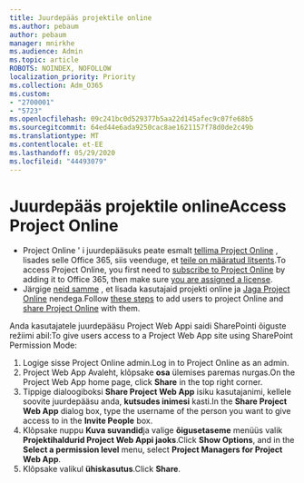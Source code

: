 ```yaml
---
title: Juurdepääs projektile online
ms.author: pebaum
author: pebaum
manager: mnirkhe
ms.audience: Admin
ms.topic: article
ROBOTS: NOINDEX, NOFOLLOW
localization_priority: Priority
ms.collection: Adm_O365
ms.custom:
- "2700001"
- "5723"
ms.openlocfilehash: 09c241bc0d529377b5aa22d145afec9c07fe68b5
ms.sourcegitcommit: 64ed44e6ada9250cac8ae1621157f78d0de2c49b
ms.translationtype: MT
ms.contentlocale: et-EE
ms.lasthandoff: 05/29/2020
ms.locfileid: "44493079"
---
```

# <a name="access-project-online"></a><span data-ttu-id="bca25-102">Juurdepääs projektile online</span><span class="sxs-lookup"><span data-stu-id="bca25-102">Access Project Online</span></span>

- <span data-ttu-id="bca25-103">Project Online ' i juurdepääsuks peate esmalt [tellima Project Online](https://docs.microsoft.com/ProjectOnline/get-started-with-project-online) , lisades selle Office 365, siis veenduge, et [teile on määratud litsents](https://docs.microsoft.com/ProjectOnline/step-1-sign-up-for-project-online#next-make-sure-you-can-get-in).</span><span class="sxs-lookup"><span data-stu-id="bca25-103">To access Project Online, you first need to [subscribe to Project Online](https://docs.microsoft.com/ProjectOnline/get-started-with-project-online) by adding it to Office 365, then make sure [you are assigned a license](https://docs.microsoft.com/ProjectOnline/step-1-sign-up-for-project-online#next-make-sure-you-can-get-in).</span></span>
- <span data-ttu-id="bca25-104">Järgige [neid samme](https://docs.microsoft.com/ProjectOnline/step-2-add-people-to-project-online) , et lisada kasutajaid projekti online ja [Jaga Project Online](https://docs.microsoft.com/ProjectOnline/step-2-add-people-to-project-online#4-finally-share-project-online-with-the-people-you-added) nendega.</span><span class="sxs-lookup"><span data-stu-id="bca25-104">Follow [these steps](https://docs.microsoft.com/ProjectOnline/step-2-add-people-to-project-online) to add users to project Online and [share Project Online](https://docs.microsoft.com/ProjectOnline/step-2-add-people-to-project-online#4-finally-share-project-online-with-the-people-you-added) with them.</span></span>

<span data-ttu-id="bca25-105">Anda kasutajatele juurdepääsu Project Web Appi saidi SharePointi õiguste režiimi abil:</span><span class="sxs-lookup"><span data-stu-id="bca25-105">To give users access to a Project Web App site using SharePoint Permission Mode:</span></span>

1. <span data-ttu-id="bca25-106">Logige sisse Project Online admin.</span><span class="sxs-lookup"><span data-stu-id="bca25-106">Log in to Project Online as an admin.</span></span>
2. <span data-ttu-id="bca25-107">Project Web App Avaleht, klõpsake **osa** ülemises paremas nurgas.</span><span class="sxs-lookup"><span data-stu-id="bca25-107">On the Project Web App home page, click **Share** in the top right corner.</span></span>
3. <span data-ttu-id="bca25-108">Tippige dialoogiboksi **Share Project Web App** isiku kasutajanimi, kellele soovite juurdepääsu anda, **kutsudes inimesi** kasti.</span><span class="sxs-lookup"><span data-stu-id="bca25-108">In the **Share Project Web App** dialog box, type the username of the person you want to give access to in the **Invite People** box.</span></span>
4. <span data-ttu-id="bca25-109">Klõpsake nuppu **Kuva suvandid**ja valige **õigusetaseme** menüüs valik **Projektihaldurid Project Web Appi jaoks**.</span><span class="sxs-lookup"><span data-stu-id="bca25-109">Click **Show Options**, and in the **Select a permission level** menu, select **Project Managers for Project Web App**.</span></span>
5. <span data-ttu-id="bca25-110">Klõpsake valikul **ühiskasutus**.</span><span class="sxs-lookup"><span data-stu-id="bca25-110">Click **Share**.</span></span>
